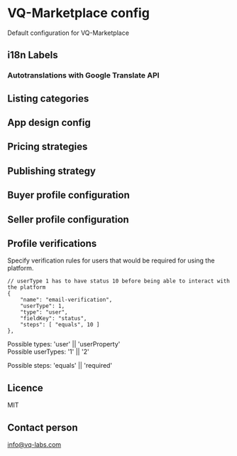 # VQ-Marketplace config
Default configuration for VQ-Marketplace

## i18n Labels
### Autotranslations with Google Translate API

## Listing categories
## App design config
## Pricing strategies
## Publishing strategy
## Buyer profile configuration
## Seller profile configuration
## Profile verifications
Specify verification rules for users that would be required for using the platform.

```
// userType 1 has to have status 10 before being able to interact with the platform
{
    "name": "email-verification",
    "userType": 1,
    "type": "user",
    "fieldKey": "status",
    "steps": [ "equals", 10 ]
},
```

Possible types: 'user' || 'userProperty' <br />
Possible userTypes: '1' || '2' <br />

Possible steps: 'equals' || 'required' <br />


## Licence
MIT

## Contact person
info@vq-labs.com